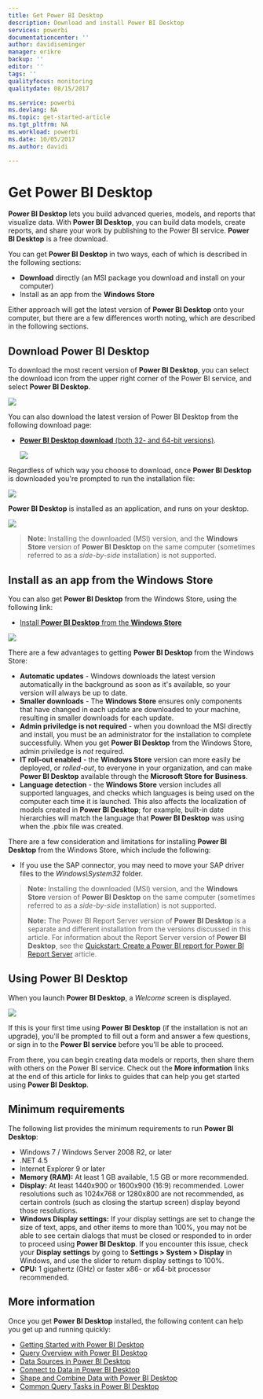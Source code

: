 ```yaml
---
title: Get Power BI Desktop
description: Download and install Power BI Desktop
services: powerbi
documentationcenter: ''
author: davidiseminger
manager: erikre
backup: ''
editor: ''
tags: ''
qualityfocus: monitoring
qualitydate: 08/15/2017

ms.service: powerbi
ms.devlang: NA
ms.topic: get-started-article
ms.tgt_pltfrm: NA
ms.workload: powerbi
ms.date: 10/05/2017
ms.author: davidi

---
```

# Get Power BI Desktop
**Power BI Desktop** lets you build advanced queries, models, and reports that visualize data. With **Power BI Desktop**, you can build data models, create reports, and share your work by publishing to the Power BI service.  **Power BI Desktop** is a free download.

You can get **Power BI Desktop** in two ways, each of which is described in the following sections:

* **Download** directly (an MSI package you download and install on your computer)
* Install as an app from the **Windows Store**

Either approach will get the latest version of **Power BI Desktop** onto your computer, but there are a few differences worth noting, which are described in the following sections.

## Download Power BI Desktop
To download the most recent version of **Power BI Desktop**, you can select the download icon from the upper right corner of the Power BI service, and select **Power BI Desktop**.

![](media/powerbi-desktop-get-the-desktop/GetPBID_Downloads.png)

You can also download the latest version of Power BI Desktop from the following download page:

* [**Power BI Desktop download** (both 32- and 64-bit versions)](https://powerbi.microsoft.com/desktop).
  
  [![](media/powerbi-admin-power-bi-security/PBI_Security_01.png)](https://powerbi.microsoft.com/desktop)

Regardless of which way you choose to download, once **Power BI Desktop** is downloaded you're prompted to run the installation file:

![](media/powerbi-desktop-get-the-desktop/GetPBID_3.png)

**Power BI Desktop** is installed as an application, and runs on your desktop.

![](media/powerbi-desktop-get-the-desktop/Designer_GSG_Install.png)

> **Note:** Installing the downloaded (MSI) version, and the **Windows Store** version of **Power BI Desktop** on the same computer (sometimes referred to as a *side-by-side* installation) is not supported.
> 
> 

## Install as an app from the Windows Store
You can also get **Power BI Desktop** from the Windows Store, using the following link:

* [Install **Power BI Desktop** from the **Windows Store**](http://aka.ms/pbidesktopstore)

![](media/powerbi-desktop-get-the-desktop/GetPBID_04.png)

There are a few advantages to getting **Power BI Desktop** from the Windows Store:

* **Automatic updates** - Windows downloads the latest version automatically in the background as soon as it's available, so your version will always be up to date.
* **Smaller downloads** - The **Windows Store** ensures only components that have changed in each update are downloaded to your machine, resulting in smaller downloads for each update.
* **Admin priviledge is not required** - when you download the MSI directly and install, you must be an administrator for the installation to complete successfully. When you get **Power BI Desktop** from the Windows Store, admin priviledge is *not* required.
* **IT roll-out enabled** - the **Windows Store** version can more easily be deployed, or *rolled-out*, to everyone in your organization, and can make **Power BI Desktop** available through the **Microsoft Store for Business**.
* **Language detection** - the **Windows Store** version includes all supported languages, and checks which languages is being used on the computer each time it is launched. This also affects the localization of models created in **Power BI Desktop**; for example, built-in date hierarchies will match the language that **Power BI Desktop** was using when the .pbix file was created.

There are a few consideration and limitations for installing **Power BI Desktop** from the Windows Store, which include the following:

* If you use the SAP connector, you may need to move your SAP driver files to the *Windows\System32* folder.

> **Note:** Installing the downloaded (MSI) version, and the **Windows Store** version of **Power BI Desktop** on the same computer (sometimes referred to as a *side-by-side* installation) is not supported.
> 
> **Note:** The Power BI Report Server version of **Power BI Desktop** is a separate and different installation from the versions discussed in this article. For information about the Report Server version of **Power BI Desktop**, see the [Quickstart: Create a Power BI report for Power BI Report Server](report-server/reportserver-quickstart-powerbi-report.md) article.
> 
> 

## Using Power BI Desktop
When you launch **Power BI Desktop**, a *Welcome* screen is displayed.

![](media/powerbi-desktop-get-the-desktop/GetPBID_05.png)

If this is your first time using **Power BI Desktop** (if the installation is not an upgrade), you'll be prompted to fill out a form and answer a few questions, or sign in to the **Power BI service** before you'll be able to proceed.

From there, you can begin creating data models or reports, then share them with others on the Power BI service. Check out the **More information** links at the end of this article for links to guides that can help you get started using **Power BI Desktop**.

## Minimum requirements
The following list provides the minimum requirements to run **Power BI Desktop**:

* Windows 7 / Windows Server 2008 R2, or later
* .NET 4.5
* Internet Explorer 9 or later
* **Memory (RAM):** At least 1 GB available, 1.5 GB or more recommended.
* **Display:** At least 1440x900 or 1600x900 (16:9) recommended. Lower resolutions such as 1024x768 or 1280x800 are not recommended, as certain controls (such as closing the startup screen) display beyond those resolutions.
* **Windows Display settings:** If your display settings are set to change the size of text, apps, and other items to more than 100%, you may not be able to see certain dialogs that must be closed or responded to in order to proceed using **Power BI Desktop**. If you encounter this issue, check your **Display settings** by going to **Settings > System > Display** in Windows, and use the slider to return display settings to 100%.
* **CPU:** 1 gigahertz (GHz) or faster x86- or x64-bit processor recommended.

## More information
Once you get **Power BI Desktop** installed, the following content can help you get up and running quickly:

* [Getting Started with Power BI Desktop](powerbi-desktop-getting-started.md)
* [Query Overview with Power BI Desktop](powerbi-desktop-query-overview.md)
* [Data Sources in Power BI Desktop](powerbi-desktop-data-sources.md)
* [Connect to Data in Power BI Desktop](desktop-connect-to-data.md)
* [Shape and Combine Data with Power BI Desktop](powerbi-desktop-shape-and-combine-data.md)
* [Common Query Tasks in Power BI Desktop](desktop-common-query-tasks.md)   

